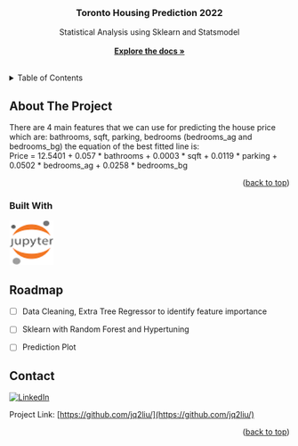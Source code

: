 <!-- Improved compatibility of back to top link: See: https://github.com/othneildrew/Best-README-Template/pull/73 -->
<a id="readme-top"></a>
<!--
*** Thanks for checking out the Best-README-Template. If you have a suggestion
*** that would make this better, please fork the repo and create a pull request
*** or simply open an issue with the tag "enhancement".
*** Don't forget to give the project a star!
*** Thanks again! Now go create something AMAZING! :D
-->



<!-- PROJECT SHIELDS -->
<!--
*** I'm using markdown "reference style" links for readability.
*** Reference links are enclosed in brackets [ ] instead of parentheses ( ).
*** See the bottom of this document for the declaration of the reference variables
*** for contributors-url, forks-url, etc. This is an optional, concise syntax you may use.
*** https://www.markdownguide.org/basic-syntax/#reference-style-links
-->



<!-- PROJECT LOGO -->
<br />
<div align="center">


<h3 align="center">Toronto Housing Prediction 2022</h3>

  <p align="center">
    Statistical Analysis using Sklearn and Statsmodel
    <br />
    <br />
    <a href="https://github.com/github_username/repo_name"><strong>Explore the docs »</strong></a>
    <br />
    <br />
  </p>
</div>



<!-- TABLE OF CONTENTS -->
<details>
  <summary>Table of Contents</summary>
  <ol>
    <li>
      <a href="#about-the-project">About The Project</a>
      <ul>
        <li><a href="#built-with">Built With</a></li>
      </ul>
    </li>
    <li>
      <a href="#getting-started">Getting Started</a>
    </li>
    <li><a href="#roadmap">Roadmap</a></li>
    <li><a href="#contact">Contact</a></li>
    <li><a href="#acknowledgments">Acknowledgments</a></li>
  </ol>
</details>



<!-- ABOUT THE PROJECT -->
## About The Project


There are 4 main features that we can use for predicting the house price which are: 
bathrooms, sqft, parking, bedrooms (bedrooms_ag and bedrooms_bg)
the equation of the best fitted line is:
<br />
Price = 12.5401 + 0.057 * bathrooms + 0.0003 * sqft + 0.0119 * parking + 0.0502 * bedrooms_ag + 0.0258 * bedrooms_bg

<p align="right">(<a href="#readme-top">back to top</a>)</p>



### Built With

<img src="image/jupyter.png" alt="Jupyter" width="80" height="80">





<!-- GETTING STARTED -->




<!-- ROADMAP -->
## Roadmap

- [ ] Data Cleaning, Extra Tree Regressor to identify feature importance
- [ ] Sklearn with Random Forest and Hypertuning
- [ ] Prediction Plot




<!-- CONTACT -->
## Contact

[![LinkedIn][linkedin-shield]][linkedin-url]

Project Link: [https://github.com/jq2liu/](https://github.com/jq2liu/)

<p align="right">(<a href="#readme-top">back to top</a>)</p>







<!-- MARKDOWN LINKS & IMAGES -->
<!-- https://www.markdownguide.org/basic-syntax/#reference-style-links -->

[linkedin-shield]: https://img.shields.io/badge/-LinkedIn-black.svg?style=for-the-badge&logo=linkedin&colorB=555
[linkedin-url]: https://linkedin.com/in/linkedin_jq2liu


